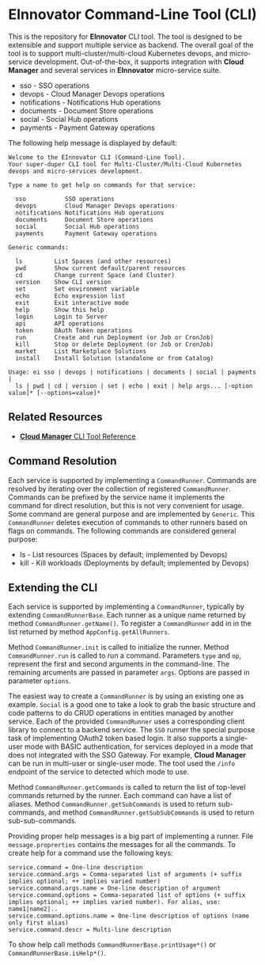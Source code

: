 # EInnovator Command-Line Tool (CLI)

This is the repository for **EInnovator** CLI tool. The tool is designed to be extensible and support multiple service as backend.
The overall goal of the tool is to support multi-cluster/multi-cloud Kubernetes devops, and micro-service development. 
Out-of-the-box, it supports integration with **Cloud Manager** and several services in **EInnovator** micro-service suite.

- sso - SSO operations
- devops - Cloud Manager Devops operations
- notifications - Notifications Hub operations
- documents - Document Store operations
- social - Social Hub operations
- payments - Payment Gateway operations

The following help message is displayed by default:

```
Welcome to the EInnovator CLI (Command-Line Tool).
Your super-duper CLI tool for Multi-Cluster/Multi-Cloud Kubernetes devops and micro-services development.

Type a name to get help on commands for that service:

  sso           SSO operations
  devops        Cloud Manager Devops operations
  notifications Notifications Hub operations
  documents     Document Store operations
  social        Social Hub operations
  payments      Payment Gateway operations

Generic commands:

  ls         List Spaces (and other resources)
  pwd        Show current default/parent resources
  cd         Change current Space (and Cluster)
  version    Show CLI version
  set        Set environment variable
  echo       Echo expression list
  exit       Exit interactive mode
  help       Show this help
  login      Login to Server
  api        API operations
  token      OAuth Token operations
  run        Create and run Deployment (or Job or CronJob)
  kill       Stop or delete Deployment (or Job or CronJob)
  market     List Marketplace Solutions
  install    Install Solution (standalone or from Catalog)

Usage: ei sso | devops | notifications | documents | social | payments | 
  ls | pwd | cd | version | set | echo | exit | help args... [-option value]* [--options=value]*
```

## Related Resources

- [**Cloud Manager** CLI Tool Reference](https://cms.einnovator.org/publication/cloud-manager-reference-manual/_/cli.md)

## Command Resolution

Each service is supported by implementing a `CommandRunner`. Commands are resolved by iterating over the collection of registered `CommandRunner`.
Commands can be prefixed by the service name it implements the command for direct resolution, but this is not very convenient for usage.
Some command are general purpose and are implemented by `Generic`. This `CommandRunner` deletes execution of commands to other runners
based on flags on commands. The following commands are considered general purpose:

- ls - List resources (Spaces by default; implemented by Devops)
- kill - Kill workloads (Deployments by default; implemented by Devops)


## Extending the CLI

Each service is supported by implementing a `CommandRunner`, typically by extending `CommandRunnerBase`.
Each runner as a unique name returned by method `CommandRunner.getName()`.
To register a  `CommandRunner` add in in the list returned by method `AppConfig.getAllRunners`.

Method `CommandRunner.init` is called to initialize the runner.
Method `CommandRunner.run` is called to run a command.
Parameters `type` and `op`, represent the first and second arguments in the command-line. The remaining arcuments are passed in parameter `args`.
Options are passed in parameter `options`. 

The easiest way to create a `CommandRunner` is by using an existing one as example.
`Social` is a good one to take a look to grab the basic structure and code patterns to do CRUD operations in entities managed by another service.
Each of the provided `CommandRunner` uses a corresponding client library to connect to a backend service.
The `SSO` runner the special purpose task of implementing OAuth2 token based login. 
It also supports a single-user mode with BASIC authentication, for services deployed in a mode that does not integrated with the SSO Gateway.
For example, **Cloud Manager** can be run in multi-user or single-user mode. The tool used the `/info` endpoint of the service to detected which mode to use.

Method `CommandRunner.getCommands` is called to return the list of top-level commands returned by the runner.
Each command can have a list of aliases. Method `CommandRunner.getSubCommands` is used to return sub-commands, and 
method `CommandRunner.getSubSubCommands` is used to return sub-sub-commands.
	
Providing proper help messages is a big part of implementing a runner. File `message.proprerties` contains the messages for all the commands.
To create help for a command use the following keys:

```
service.command = One-line description
service.command.args = Comma-separated list of arguments (+ suffix implies optional; ++ implies varied number)
service.command.args.name = One-line description of argument
service.command.options = Comma-separated list of options (+ suffix implies optional; ++ implies varied number). For alias, use: name1|name2|..
service.command.options.name = One-line description of options (name only first alias)
service.command.descr = Multi-line description
```

To show help call methods `CommandRunnerBase.printUsage*()` or `CommandRunnerBase.isHelp*()`.

